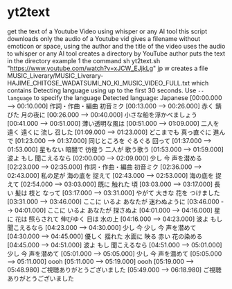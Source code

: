 # yt2text
get the text of a Youtube Video using whisper or any AI tool
this script 
downloads only the audio of a Youtube vid
gives a filename without emoticon or space, using the author and the title of the video
uses the audio to whisper or any AI tool
creates a directory by YouTube author
puts the text in the directory
example 1
the command 
sh yt2text.sh "https://www.youtube.com/watch?v=xJCW_EJjkLg" jp w
creates a file 
MUSIC_Liverary/MUSIC_Liverary-HAJIME_CHITOSE_WADATSUMI_NO_KI_MUSIC_VIDEO_FULL.txt
which contains
Detecting language using up to the first 30 seconds. Use `--language` to specify the language
Detected language: Japanese
[00:00.000 --> 00:10.000] 作詞・作曲・編曲 初音ミク
[00:13.000 --> 00:26.000] 赤く 錆びた 月の夜に
[00:26.000 --> 00:40.000] 小さな船を浮かべましょう
[00:41.000 --> 00:51.000] 薄い透明な風は
[00:51.000 --> 01:09.000] 二人を 遠く 遠くに 流し 召した
[01:09.000 --> 01:23.000] どこまでも 真っ直ぐに 進んで
[01:23.000 --> 01:37.000] 同じところを ぐるぐる 回って
[01:37.000 --> 01:53.000] 星もない 暗闇で 彷徨う 二人が 歌う歌う
[01:53.000 --> 01:59.000] 波よ もし 聞こえるなら
[02:00.000 --> 02:09.000] 少し 今 声を潜める
[02:23.000 --> 02:35.000] 作詞・作曲・編曲 初音ミク
[02:36.000 --> 02:43.000] 私の足が 海の底を 捉えて
[02:43.000 --> 02:53.000] 海の底を 捉えて
[02:54.000 --> 03:03.000] 既に 触れた 頃
[03:03.000 --> 03:17.000] 長い 髪は 枝と なって
[03:17.000 --> 03:31.000] やがて 大きな 花を つけました
[03:31.000 --> 03:46.000] ここに いるよ あなたが 迷わぬように
[03:46.000 --> 04:01.000] ここに いるよ あなたが 探さぬよ
[04:01.000 --> 04:16.000] 星に 花は 照らされて 伸びゆく 日は 水の上
[04:16.000 --> 04:23.000] 波よ もし 聞こえるなら
[04:23.000 --> 04:30.000] 少し 今 少し 今 声を潜めて
[04:30.000 --> 04:45.000] 優しく 揺れた 水面に 映る 赤い 花の染める
[04:45.000 --> 04:51.000] 波よ もし 聞こえるなら
[04:51.000 --> 05:01.000] 少し 今 声を潜めて
[05:01.000 --> 05:05.000] 少し 今 声を潜めて
[05:05.000 --> 05:11.000] oooh
[05:11.000 --> 05:19.000] oooh
[05:19.000 --> 05:48.980] ご視聴ありがとうございました
[05:49.000 --> 06:18.980] ご視聴ありがとうございました

